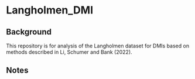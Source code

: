 # Langholmen_DMI

## Background

This repository is for analysis of the Langholmen dataset for DMIs based on methods described in Li, Schumer and Bank (2022).

## Notes